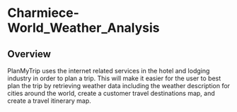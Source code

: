 # Charmiece-World_Weather_Analysis
## Overview

PlanMyTrip uses the internet related services in the hotel and lodging industry in order to plan a trip. This will make it easier for the user to best plan the trip by retrieving weather data including the weather description for cities around the world, create a customer travel destinations map, and create a travel itinerary map.

